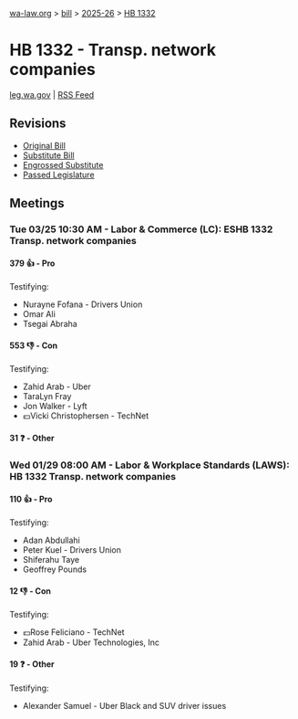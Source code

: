 [wa-law.org](/) > [bill](/bill/) > [2025-26](/bill/2025-26/) > [HB 1332](/bill/2025-26/hb/1332/)

# HB 1332 - Transp. network companies
[leg.wa.gov](https://app.leg.wa.gov/billsummary?BillNumber=1332&Year=2025&Initiative=false) | [RSS Feed](./rss.xml)

## Revisions
* [Original Bill](1/)
* [Substitute Bill](S/)
* [Engrossed Substitute](S.E/)
* [Passed Legislature](S.PL/)

## Meetings
### Tue 03/25 10:30 AM - Labor & Commerce (LC): ESHB 1332 Transp. network companies
#### 379 👍 - Pro
Testifying:
* Nurayne Fofana - Drivers Union
* Omar Ali
* Tsegai Abraha

#### 553 👎 - Con
Testifying:
* Zahid Arab - Uber
* TaraLyn Fray
* Jon Walker - Lyft
* 💵Vicki Christophersen - TechNet

#### 31 ❓ - Other

### Wed 01/29 08:00 AM - Labor & Workplace Standards (LAWS): HB 1332 Transp. network companies
#### 110 👍 - Pro
Testifying:
* Adan Abdullahi
* Peter Kuel - Drivers Union
* Shiferahu Taye
* Geoffrey Pounds

#### 12 👎 - Con
Testifying:
* 💵Rose Feliciano - TechNet
* Zahid Arab - Uber Technologies, Inc

#### 19 ❓ - Other
Testifying:
* Alexander Samuel - Uber Black and SUV driver issues
